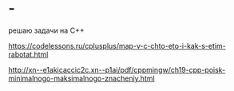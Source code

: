 # -
решаю задачи на С++


https://codelessons.ru/cplusplus/map-v-c-chto-eto-i-kak-s-etim-rabotat.html

http://xn--e1akicaccic2c.xn--p1ai/pdf/cppmingw/ch19-cpp-poisk-minimalnogo-maksimalnogo-znacheniy.html
